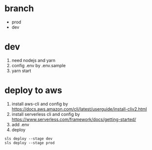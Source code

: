 # branch

- prod
- dev

# dev

1. need nodejs and yarn
2. config .env by .env.sample
3. yarn start

# deploy to aws

1. install aws-cli and config by https://docs.aws.amazon.com/cli/latest/userguide/install-cliv2.html
2. install serverless cli and config by https://www.serverless.com/framework/docs/getting-started/
3. add .env
4. deploy

```
sls deploy --stage dev
sls deploy --stage prod
```
